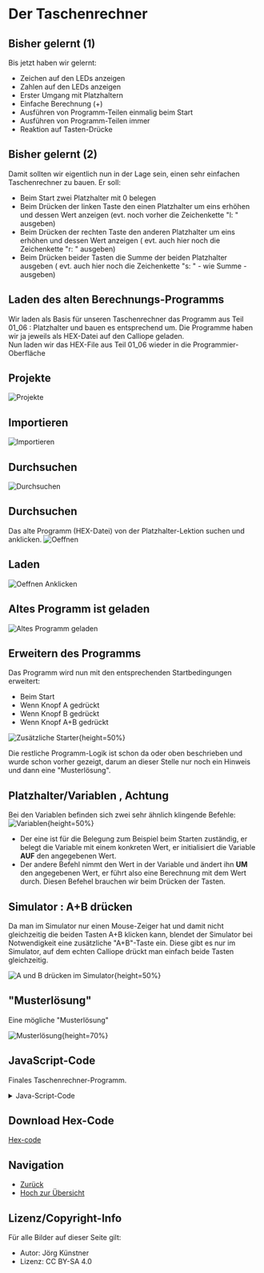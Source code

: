 # Der Taschenrechner 

## Bisher gelernt (1)

Bis jetzt haben wir gelernt:

* Zeichen auf den LEDs anzeigen 
* Zahlen auf den LEDs anzeigen 
* Erster Umgang mit Platzhaltern
* Einfache Berechnung (+)
* Ausführen von Programm-Teilen einmalig beim Start
* Ausführen von Programm-Teilen immer
* Reaktion auf Tasten-Drücke

## Bisher gelernt (2)

Damit sollten wir eigentlich nun in der Lage sein, einen sehr einfachen Taschenrechner zu bauen.
Er soll: 

* Beim Start zwei Platzhalter mit 0 belegen
* Beim Drücken der linken Taste den einen Platzhalter um eins erhöhen und dessen Wert anzeigen (evt. noch vorher die Zeichenkette "l: " ausgeben)
* Beim Drücken der rechten Taste den anderen Platzhalter um eins erhöhen und dessen Wert anzeigen ( evt. auch hier noch die Zeichenkette "r: " ausgeben)
* Beim Drücken beider Tasten die Summe der beiden Platzhalter ausgeben ( evt. auch hier noch die Zeichenkette "s: " - wie Summe - ausgeben) 


## Laden des alten Berechnungs-Programms

Wir laden als Basis für unseren Taschenrechner das Programm aus Teil 01_06 : Platzhalter und bauen es entsprechend um.
Die Programme haben wir ja jeweils als HEX-Datei auf den Calliope geladen.  
Nun laden wir das HEX-File aus Teil 01_06 wieder in die Programmier-Oberfläche


## Projekte 

![Projekte ](pics/01_Projekte.png)

## Importieren

![Importieren](pics/02_Importieren.png)

## Durchsuchen

![Durchsuchen](pics/03_Durchsuchen.png)

## Durchsuchen

Das alte Programm (HEX-Datei) von der Platzhalter-Lektion suchen und anklicken.
![Oeffnen](pics/04_Oeffnen.png)

## Laden

![Oeffnen Anklicken](pics/05_Finally_Oeffnen.png)

## Altes Programm ist geladen

![Altes Programm geladen](pics/06_Altes_Programm_Geladen.png)


## Erweitern des Programms 

Das Programm wird nun mit den entsprechenden Startbedingungen erweitert:

- Beim Start
- Wenn Knopf A gedrückt
- Wenn Knopf B gedrückt
- Wenn Knopf A+B gedrückt

![Zusätzliche Starter](pics/07_ZusaetzlicheStarter.png){height=50%}


Die restliche Programm-Logik ist schon da oder oben beschrieben und wurde schon vorher gezeigt,  darum an dieser Stelle nur noch ein Hinweis und dann eine "Musterlösung".

## Platzhalter/Variablen , Achtung

Bei den Variablen befinden sich zwei sehr ähnlich klingende Befehle:
![Variablen](pics/08_Variablen.png){height=50%}

* Der eine ist für die Belegung zum Beispiel beim Starten zuständig, er belegt die Variable mit einem konkreten Wert, er initialisiert die Variable __AUF__ den angegebenen Wert.
* Der andere Befehl nimmt den Wert in der Variable und ändert ihn __UM__ den angegebenen Wert, er führt also eine Berechnung mit dem Wert durch. Diesen Befehel brauchen wir beim Drücken der Tasten.

## Simulator : A+B drücken

Da man im Simulator nur einen Mouse-Zeiger hat und damit nicht gleichzeitig die beiden Tasten A+B klicken kann, 
blendet der Simulator bei Notwendigkeit eine zusätzliche "A+B"-Taste ein. 
Diese gibt es nur im Simulator, auf dem echten Calliope drückt man einfach beide Tasten gleichzeitig.

![A und B drücken im Simulator](pics/09_DerAB_Knopf.png){height=50%}

 

## "Musterlösung"

Eine mögliche "Musterlösung"

![Musterlösung ](pics/10_MusterLoesung.png){height=70%}



## JavaScript-Code

Finales Taschenrechner-Programm.   

<details>
 <summary>Java-Script-Code</summary>

```js
let rechteHand = 0
let linkeHand = 0
input.onButtonPressed(Button.A, () => {
    basic.clearScreen()
    linkeHand += 1
    basic.showString("l:")
    basic.showNumber(linkeHand)
})
input.onButtonPressed(Button.B, () => {
    basic.clearScreen()
    rechteHand += 1
    basic.showString("r:")
    basic.showNumber(rechteHand)
})
input.onButtonPressed(Button.AB, () => {
    basic.clearScreen()
    basic.showString("s:")
    basic.showNumber(linkeHand + rechteHand)
})
linkeHand = 0
rechteHand = 0
basic.showString("start")
```
</details>

## Download Hex-Code

[Hex-code](code/mini-EingabeFinal.hex)

## Navigation


* [Zurück](../01_08_TastenEingabe/index.html)  
* [Hoch zur Übersicht](../index.html)  




## Lizenz/Copyright-Info
Für alle Bilder auf dieser Seite gilt:

*  Autor: Jörg Künstner
* Lizenz: CC BY-SA 4.0


